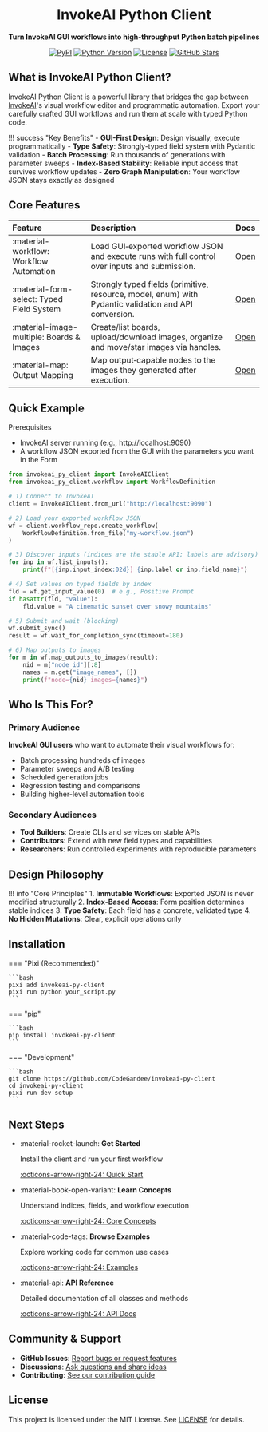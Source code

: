 <div align="center">

# InvokeAI Python Client

**Turn InvokeAI GUI workflows into high-throughput Python batch pipelines**

[![PyPI](https://img.shields.io/pypi/v/invokeai-py-client.svg)](https://pypi.org/project/invokeai-py-client/)
[![Python Version](https://img.shields.io/pypi/pyversions/invokeai-py-client.svg)](https://pypi.org/project/invokeai-py-client/)
[![License](https://img.shields.io/github/license/CodeGandee/invokeai-py-client.svg)](https://github.com/CodeGandee/invokeai-py-client/blob/main/LICENSE)
[![GitHub Stars](https://img.shields.io/github/stars/CodeGandee/invokeai-py-client.svg)](https://github.com/CodeGandee/invokeai-py-client/stargazers)

</div>

## What is InvokeAI Python Client?

InvokeAI Python Client is a powerful library that bridges the gap between [InvokeAI](https://github.com/invoke-ai/InvokeAI)'s visual workflow editor and programmatic automation. Export your carefully crafted GUI workflows and run them at scale with typed Python code.

!!! success "Key Benefits"
    - **GUI-First Design**: Design visually, execute programmatically
    - **Type Safety**: Strongly-typed field system with Pydantic validation
    - **Batch Processing**: Run thousands of generations with parameter sweeps
    - **Index-Based Stability**: Reliable input access that survives workflow updates
    - **Zero Graph Manipulation**: Your workflow JSON stays exactly as designed

## Core Features

| Feature | Description | Docs |
|:--|:--|:--:|
| :material-workflow: Workflow Automation | Load GUI‑exported workflow JSON and execute runs with full control over inputs and submission. | [Open](api-reference/workflow.md) |
| :material-form-select: Typed Field System | Strongly typed fields (primitive, resource, model, enum) with Pydantic validation and API conversion. | [Open](api-reference/fields.md) |
| :material-image-multiple: Boards & Images | Create/list boards, upload/download images, organize and move/star images via handles. | [Open](api-reference/boards.md) |
| :material-map: Output Mapping | Map output‑capable nodes to the images they generated after execution. | [Open](api-reference/workflow.md) |

## Quick Example

Prerequisites
- InvokeAI server running (e.g., http://localhost:9090)
- A workflow JSON exported from the GUI with the parameters you want in the Form

```python
from invokeai_py_client import InvokeAIClient
from invokeai_py_client.workflow import WorkflowDefinition

# 1) Connect to InvokeAI
client = InvokeAIClient.from_url("http://localhost:9090")

# 2) Load your exported workflow JSON
wf = client.workflow_repo.create_workflow(
    WorkflowDefinition.from_file("my-workflow.json")
)

# 3) Discover inputs (indices are the stable API; labels are advisory)
for inp in wf.list_inputs():
    print(f"[{inp.input_index:02d}] {inp.label or inp.field_name}")

# 4) Set values on typed fields by index
fld = wf.get_input_value(0)  # e.g., Positive Prompt
if hasattr(fld, "value"):
    fld.value = "A cinematic sunset over snowy mountains"

# 5) Submit and wait (blocking)
wf.submit_sync()
result = wf.wait_for_completion_sync(timeout=180)

# 6) Map outputs to images
for m in wf.map_outputs_to_images(result):
    nid = m["node_id"][:8]
    names = m.get("image_names", [])
    print(f"node={nid} images={names}")
```

## Who Is This For?

### Primary Audience
**InvokeAI GUI users** who want to automate their visual workflows for:
- Batch processing hundreds of images
- Parameter sweeps and A/B testing
- Scheduled generation jobs
- Regression testing and comparisons
- Building higher-level automation tools

### Secondary Audiences
- **Tool Builders**: Create CLIs and services on stable APIs
- **Contributors**: Extend with new field types and capabilities
- **Researchers**: Run controlled experiments with reproducible parameters

## Design Philosophy

!!! info "Core Principles"
    1. **Immutable Workflows**: Exported JSON is never modified structurally
    2. **Index-Based Access**: Form position determines stable indices
    3. **Type Safety**: Each field has a concrete, validated type
    4. **No Hidden Mutations**: Clear, explicit operations only

## Installation

=== "Pixi (Recommended)"

    ```bash
    pixi add invokeai-py-client
    pixi run python your_script.py
    ```

=== "pip"

    ```bash
    pip install invokeai-py-client
    ```

=== "Development"

    ```bash
    git clone https://github.com/CodeGandee/invokeai-py-client
    cd invokeai-py-client
    pixi run dev-setup
    ```

## Next Steps

<div class="grid cards" markdown>

-   :material-rocket-launch: **Get Started**

    Install the client and run your first workflow

    [:octicons-arrow-right-24: Quick Start](getting-started/quickstart.md)

-   :material-book-open-variant: **Learn Concepts**

    Understand indices, fields, and workflow execution

    [:octicons-arrow-right-24: Core Concepts](getting-started/concepts.md)

-   :material-code-tags: **Browse Examples**

    Explore working code for common use cases

    [:octicons-arrow-right-24: Examples](examples/index.md)

-   :material-api: **API Reference**

    Detailed documentation of all classes and methods

    [:octicons-arrow-right-24: API Docs](api-reference/index.md)

</div>

## Community & Support

- **GitHub Issues**: [Report bugs or request features](https://github.com/CodeGandee/invokeai-py-client/issues)
- **Discussions**: [Ask questions and share ideas](https://github.com/CodeGandee/invokeai-py-client/discussions)
- **Contributing**: [See our contribution guide](developer-guide/contributing.md)

## License

This project is licensed under the MIT License. See [LICENSE](https://github.com/CodeGandee/invokeai-py-client/blob/main/LICENSE) for details.